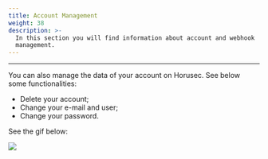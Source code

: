 ```yaml
---
title: Account Management
weight: 38
description: >-
  In this section you will find information about account and webhook
  management.
---
```


---

You can also manage the data of your account on Horusec. See below some functionalities: 

* Delete your account;
* Change your e-mail and user;
* Change your password.

See the gif below: 

![](/docs/en/references/manager/account-management/1-manager-account.gif)
